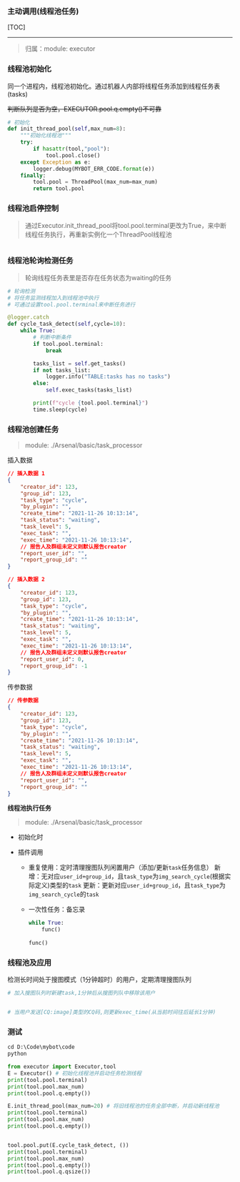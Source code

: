 ### 主动调用(线程池任务)

[TOC]

---

> 归属：module: executor

### **线程池初始化**

同一个进程内，线程池初始化。通过机器人内部将线程任务添加到线程任务表(tasks)



~~判断队列是否为空，EXECUTOR.pool.q.empty()不可靠~~

```python
# 初始化
def init_thread_pool(self,max_num=8):
    """初始化线程池"""
    try:
        if hasattr(tool,"pool"):
            tool.pool.close()
    except Exception as e:
        logger.debug(MYBOT_ERR_CODE.format(e))
    finally:
        tool.pool = ThreadPool(max_num=max_num)
        return tool.pool
```



### 线程池启停控制

> 通过Executor.init_thread_pool将tool.pool.terminal更改为True，来中断线程任务执行，再重新实例化一个ThreadPool线程池



```python

```







### **线程池轮询检测任务**

> 轮询线程任务表里是否存在任务状态为waiting的任务

```python
# 轮询检测
# 将任务监测线程加入到线程池中执行
# 可通过设置tool.pool.terminal来中断任务进行

@logger.catch
def cycle_task_detect(self,cycle=10):
    while True:
        # 判断中断条件
        if tool.pool.terminal:
            break

        tasks_list = self.get_tasks()
        if not tasks_list:
            logger.info("TABLE:tasks has no tasks")
        else:
            self.exec_tasks(tasks_list)

        print(f"cycle {tool.pool.terminal}")
        time.sleep(cycle)
```



### 线程池创建任务

> module: ./Arsenal/basic/task_processor

插入数据

```json
// 插入数据 1
{
    "creator_id": 123,
    "group_id": 123,
    "task_type": "cycle",
    "by_plugin": "",
    "create_time": "2021-11-26 10:13:14",
    "task_status": "waiting",
    "task_level": 5,
    "exec_task": "",
    "exec_time": "2021-11-26 10:13:14",
    // 报告人及群组未定义则默认报告creator
    "report_user_id": "",
    "report_group_id": ""
}

// 插入数据 2
{
    "creator_id": 123,
    "group_id": 123,
    "task_type": "cycle",
    "by_plugin": "",
    "create_time": "2021-11-26 10:13:14",
    "task_status": "waiting",
    "task_level": 5,
    "exec_task": "",
    "exec_time": "2021-11-26 10:13:14",
    // 报告人及群组未定义则默认报告creator
    "report_user_id": 0,
    "report_group_id": -1
}
```

传参数据

```json
// 传参数据
{
    "creator_id": 123,
    "group_id": 123,
    "task_type": "cycle",
    "by_plugin": "",
    "create_time": "2021-11-26 10:13:14",
    "task_status": "waiting",
    "task_level": 5,
    "exec_task": "",
    "exec_time": "2021-11-26 10:13:14",
    // 报告人及群组未定义则默认报告creator
    "report_user_id": "",
    "report_group_id": ""
}
```





**线程池执行任务**

> module: ./Arsenal/basic/task_processor

+ 初始化时

+ 插件调用

  + 重复使用：定时清理搜图队列闲置用户（添加/更新`task`任务信息）
    新增：无对应`user_id+group_id`，且`task_type`为`img_search_cycle`(根据实际定义)类型的`task`
    更新：更新对应`user_id+group_id`，且`task_type`为`img_search_cycle`的`task`

  + 一次性任务：备忘录

    ```python
    while True:
        func()
        
    func()
    ```

    



### **线程池及应用**

检测长时间处于搜图模式（1分钟超时）的用户，定期清理搜图队列

```python
# 加入搜图队列时新建task,1分钟后从搜图列队中移除该用户


# 当用户发送[CQ:image]类型的CQ码,则更新exec_time(从当前时间往后延长1分钟)
```



### 测试

```python
cd D:\Code\mybot\code
python

from executor import Executor,tool
E = Executor() # 初始化线程池并启动任务检测线程
print(tool.pool.terminal)
print(tool.pool.max_num)
print(tool.pool.q.empty())

E.init_thread_pool(max_num=20) # 将旧线程池的任务全部中断，并启动新线程池
print(tool.pool.terminal)
print(tool.pool.max_num)
print(tool.pool.q.empty())


tool.pool.put(E.cycle_task_detect, ())
print(tool.pool.terminal)
print(tool.pool.max_num)
print(tool.pool.q.empty())
print(tool.pool.q.qsize())
```

